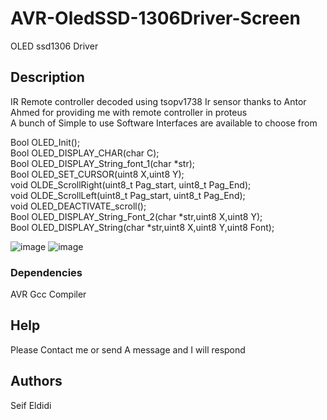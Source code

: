 # AVR-OledSSD-1306Driver-Screen
OLED ssd1306 Driver
## Description
IR Remote controller decoded using tsopv1738 Ir sensor thanks to Antor Ahmed for providing me with remote controller in proteus  
A bunch of Simple to use Software Interfaces are available to choose from

Bool OLED_Init();  
Bool OLED_DISPLAY_CHAR(char C);  
Bool OLED_DISPLAY_String_font_1(char *str);  
Bool OLED_SET_CURSOR(uint8 X,uint8 Y);  
void OLDE_ScrollRight(uint8_t Pag_start, uint8_t Pag_End);  
void OLDE_ScrollLeft(uint8_t Pag_start, uint8_t Pag_End);  
void OLED_DEACTIVATE_scroll();  
Bool OLED_DISPLAY_String_Font_2(char *str,uint8 X,uint8 Y);  
Bool OLED_DISPLAY_String(char *str,uint8 X,uint8 Y,uint8 Font);  

![image](https://user-images.githubusercontent.com/106155115/235771551-11c0e5c8-1078-458e-83c9-f7018dae0be3.png)
![image](https://user-images.githubusercontent.com/106155115/235771596-24bcbff6-960e-4339-91f2-2819dab47281.png)
### Dependencies
AVR Gcc Compiler

## Help
Please Contact me or send A message and I will respond

## Authors
Seif Eldidi
